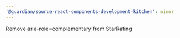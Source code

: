 ```yaml
---
'@guardian/source-react-components-development-kitchen': minor
---
```


Remove aria-role=complementary from StarRating
